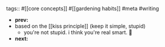 tags:: #[[core concepts]] #[[gardening habits]] #meta #writing
- **prev:**
- based on the [[kiss principle]] (keep it simple, stupid)
	- you're not stupid. i think you're real smart. 💚
- **next:**